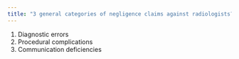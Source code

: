```yaml
---
title: "3 general categories of negligence claims against radiologists?"
---
```

1. Diagnostic errors
2. Procedural complications
3. Communication deficiencies

